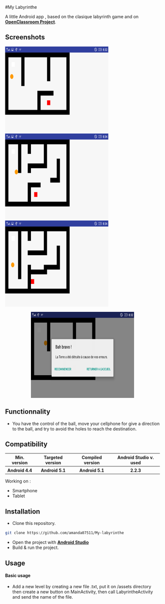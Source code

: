 #My Labyrinthe

A little Android app , based on the clasique labyrinth game and on [**OpenClassroom Project**](https://openclassrooms.com/courses/creez-des-applications-pour-android/tp-un-labyrinthe). 

## Screenshots
<img src="./Screenshots/level1.png" width="336" height="280"/> <img src="./Screenshots/level2.png" width="336" height="280"/> <img src="./Screenshots/level3.png" width="336" height="280"/>
<p align="center">
<img src="./Screenshots/GameOver.png" width="336" height="280"/>
</p>

## Functionnality

- You have the control of the ball, move your cellphone for give a direction to the ball, and try to avoid the holes to reach the destination.


## Compatibility

<table>
<tr>
  <th><b>Min. version</b></th>
  <th><b>Targeted version</b></th>
  <th><b>Compiled version</b></th>
  <th><b>Android Studio v. used</b></th>
</tr>
<tr>
  <th>Android 4.4</th>
  <th>Android 5.1</th>
  <th>Android 5.1</th>
  <th>2.2.3</th>
</tr>
</table>

Working on :
- Smartphone
- Tablet

## Installation

- Clone this repository.
```sh
git clone https://github.com/amanda07511/My-labyrinthe
```
- Open the project with [**Android Studio**](https://developer.android.com/studio/index.html)
- Build & run the project.


## Usage

#### Basic usage
- Add a new level by creating a new file .txt, put it on /assets directory then create a new button on MainActivity, then call LabyrintheActivity and send the name of the file.


